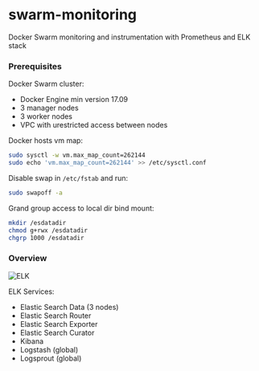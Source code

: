 # swarm-monitoring

Docker Swarm monitoring and instrumentation with Prometheus and ELK stack  

### Prerequisites 

Docker Swarm cluster:

* Docker Engine min version 17.09
* 3 manager nodes
* 3 worker nodes
* VPC with urestricted access between nodes

Docker hosts vm map:

```bash
sudo sysctl -w vm.max_map_count=262144
sudo echo 'vm.max_map_count=262144' >> /etc/sysctl.conf
```

Disable swap in `/etc/fstab` and run:

```bash
sudo swapoff -a
```

Grand group access to local dir bind mount:

```bash
mkdir /esdatadir
chmod g+rwx /esdatadir
chgrp 1000 /esdatadir
```

### Overview

![ELK](https://raw.githubusercontent.com/stefanprodan/swarm-monitoring/master/diagrams/elk-diagram.png)

ELK Services:

* Elastic Search Data (3 nodes)
* Elastic Search Router
* Elastic Search Exporter
* Elastic Search Curator 
* Kibana 
* Logstash (global)
* Logsprout (global)
